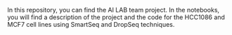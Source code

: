 In this repository, you can find the AI LAB team project. 
In the notebooks, you will find a description of the project and the code for the HCC1086 and MCF7 cell lines using SmartSeq and DropSeq techniques.
